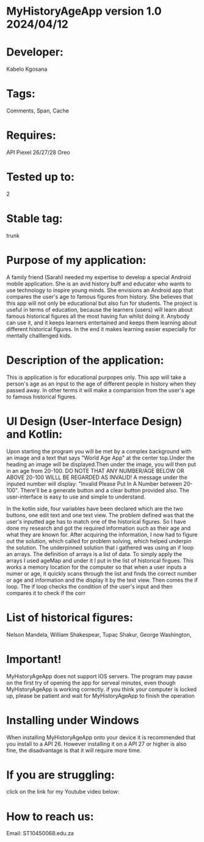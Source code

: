 # MyHistoryAgeApp version 1.0 2024/04/12
# Developer: 
Kabelo Kgosana
# Tags: 
Comments, Span, Cache
#
# Requires: 
API Piexel 26/27/28 Oreo
#
# Tested up to:
2
#
# Stable tag: 
trunk
#

# Purpose of my application:
A family friend (Sarah) needed my expertise to develop a special Android mobile application. She is an avid history buff and educator who wants to use technology to inspire young minds. She envisions an Android app that compares the user's age to famous figures from history. She believes that this app will not only be educational but also fun for students.
The project is useful in terms of education, because the learners (users) will learn about famous historical figures all the most having fun whilst doing it. Anybody can use it, and it keeps learners entertained and keeps them learning about different historical figures. In the end it makes learning easier especially for mentally challlenged kids.
# Description of the application:
This is application is for educational purpopes only. This app will take a person's age as an input to the age of different people in history when they passed away. In other terms it will make a comparision from the user's age to famous historical figures.


# UI Design (User-Interface Design) and Kotlin:
Upon starting the program you will be met by a complex background with an image and a text that says "World Age App" at the center top.Under the heading an image will be displayed.Then under the image, you will then put in an age from 20-100. DO NOTE THAT ANY NUMBER/AGE BELOW OR ABOVE 20-100 WILLL BE REGARDED AS INVALID! A message under the inputed number will display: "Invalid Please Put In A Number between 20-100". There'll be a generate button and a clear button provided also. The user-interface is easy to use and simple to understand.

In the kotlin side, four variables have been declared which are the two buttons, one edit text and one text view.
The problem defined was that the user's inputted age has to match one of the historical figures. So I have done my  research and got the required information such as their age and what they are known for. After acquiring the information, I now had to figure out the solution, which called for problem solving, which helped underpin the solution.
The underpinned solution that i gathered was using an if loop an arrays. The definition of arrays is a list of data. To simply apply the arrays I used ageMap and under it I put in the list of historical firgues. This works a memory location for the computer so that when a user inputs a numer or age, it quickly scans through the list and finds the correct number or age and information and the display it by the text view. Then comes the if loop. The if loop checks the condition of the user's input and then compares it to check if the corr

# List of historical figures:
Nelson Mandela,
William Shakespear,
Tupac Shakur,
George Washington,

# Important!
MyHistoryAgeApp does not support IOS servers.
The program may pause on the first try of opening the app for serveal minutes, even though MyHistoryAgeApp is working correctly.
if you think your computer is locked up, please be patient and wait for MyHistoryAgeApp to finish the operation


# Installing under Windows
When installing MyHistoryAgeApp onto your device it is recommended that you install to a API 26.
However installing it on a API 27 or higher is also fine, the disadvantage is that it will require more time.


# If you are struggling:
click on the link for my Youtube video below:


# How to reach us:
Email: ST10450068.edu.za
